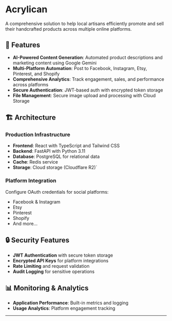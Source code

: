 # Acrylican

A comprehensive solution to help local artisans efficiently promote and sell their handcrafted products across multiple online platforms.

## 🚀 Features

- **AI-Powered Content Generation**: Automated product descriptions and marketing content using Google Gemini
- **Multi-Platform Automation**: Post to Facebook, Instagram, Etsy, Pinterest, and Shopify
- **Comprehensive Analytics**: Track engagement, sales, and performance across platforms
- **Secure Authentication**: JWT-based auth with encrypted token storage
- **File Management**: Secure image upload and processing with Cloud Storage

## 🏗️ Architecture

### Production Infrastructure

- **Frontend**: React with TypeScript and Tailwind CSS
- **Backend**: FastAPI with Python 3.11
- **Database**: PostgreSQL for relational data
- **Cache**: Redis service
- **Storage**: Cloud storage (Cloudflare R2)`

### Platform Integration

Configure OAuth credentials for social platforms:

- Facebook & Instagram
- Etsy
- Pinterest
- Shopify
- And more...

## 🔒 Security Features

- **JWT Authentication** with secure token storage
- **Encrypted API Keys** for platform integrations
- **Rate Limiting** and request validation
- **Audit Logging** for sensitive operations

## 📊 Monitoring & Analytics

- **Application Performance**: Built-in metrics and logging
- **Usage Analytics**: Platform engagement tracking

---
